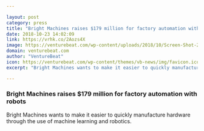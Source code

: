 ```yaml
---

layout: post
category: press
title: "Bright Machines raises $179 million for factory automation with robots"
date: 2018-10-23 14:02:09
link: https://vrhk.co/2Aozs4X
image: https://venturebeat.com/wp-content/uploads/2018/10/Screen-Shot-2018-10-22-at-11.24.10-AM.png?fit=3428%2C1922&strip=all
domain: venturebeat.com
author: "VentureBeat"
icon: https://venturebeat.com/wp-content/themes/vb-news/img/favicon.ico
excerpt: "Bright Machines wants to make it easier to quickly manufacture hardware through the use of machine learning and robotics."

---
```


### Bright Machines raises $179 million for factory automation with robots

Bright Machines wants to make it easier to quickly manufacture hardware through the use of machine learning and robotics.